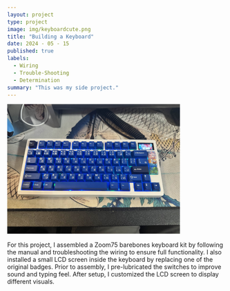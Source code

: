 ```yaml
---
layout: project
type: project
image: img/keyboardcute.png
title: "Building a Keyboard"
date: 2024 - 05 - 15
published: true
labels:
  - Wiring
  - Trouble-Shooting
  - Determination
summary: "This was my side project."
---
```


<div class="text-center p-4">
  <img width="400px" src="../img/myboard.jpg" class="img-thumbnail" >
</div>

For this project, I assembled a Zoom75 barebones keyboard kit by following the manual and troubleshooting the wiring to ensure full functionality. I also installed a small LCD screen inside the keyboard by replacing one of the original badges. Prior to assembly, I pre-lubricated the switches to improve sound and typing feel. After setup, I customized the LCD screen to display different visuals.
